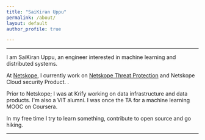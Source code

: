 ```yaml
---
title: "SaiKiran Uppu"
permalink: /about/
layout: default
author_profile: true

---
```



<div id="content">
  <div class="hfeed">
  <hr>
  <div class="hentry post no-border">
    <div class="entry-summary">
      <p>I am SaiKiran Uppu, an engineer interested in machine learning and distributed systems.</p>
      <p>At <a href="https://netskope.com" onclick="trackOutboundLink('https://netskope.com');">Netskope</a>, I currently work on <a href="https://www.netskope.com/" onclick="trackOutboundLink('https://www.tensorflow.org/');" target="_blank">Netskope Threat Protection</a> and Netskope Cloud security Product. .</p>
      <p>Prior to Netskope; I was at Krify working on data infrastructure and data products. I'm also a VIT alumni. I was once the TA for a machine learning MOOC on Coursera.</p>
      <p>In my free time I try to learn something, contribute to open source and go hiking.</p>
    </div>
    <hr>
  </div>
</div>

</div>

